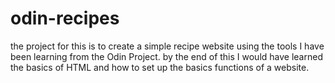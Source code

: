 # odin-recipes
the project for this is to create a simple recipe website using the tools I have been learning from the Odin Project. by the end of this I would have learned the basics of HTML and how to set up the basics functions of a website.
